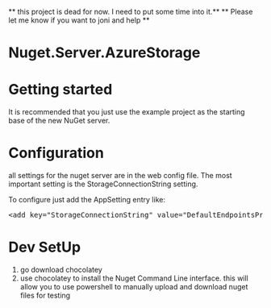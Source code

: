 ** this project is dead for now. I need to put some time into it.**
** Please let me know if you want to joni and help **

Nuget.Server.AzureStorage
=========================
# Getting started

It is recommended that you just use the example project as the starting base of the new NuGet server.

# Configuration

all settings for the nuget server are in the web config file.  The most important setting is the StorageConnectionString setting.

To configure just add the AppSetting entry like:
<pre>
&lt;add key="StorageConnectionString" value="DefaultEndpointsProtocol=https;AccountName=<account name>;AccountKey=<account key>" /&gt;
</pre>

# Dev SetUp
1) go download chocolatey
2) use chocolatey to install the Nuget Command Line interface. this will allow you to use powershell to manually upload and download nuget files for testing

